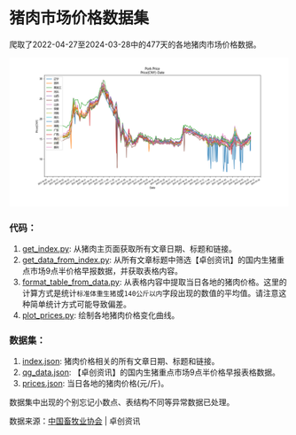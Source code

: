 # 猪肉市场价格数据集

爬取了2022-04-27至2024-03-28中的477天的各地猪肉市场价格数据。

![prices.png](prices.png)

### 代码：

1. [get_index.py](get_index.py): 从猪肉主页面获取所有文章日期、标题和链接。
2. [get_data_from_index.py](get_data_from_index.py): 从所有文章标题中筛选【卓创资讯】的国内生猪重点市场9点半价格早报数据，并获取表格内容。
3. [format_table_from_data.py](format_table_from_data.py): 从表格内容中提取当日各地的猪肉价格。这里的计算方式是统计`标准体重生猪`或`140公斤以内`字段出现的数值的平均值。请注意这种简单统计方式可能导致偏差。
4. [plot_prices.py](plot_prices.py): 绘制各地猪肉价格变化曲线。

### 数据集：

1. [index.json](index.json): 猪肉价格相关的所有文章日期、标题和链接。
2. [qg_data.json](qg_data.json): 【卓创资讯】的国内生猪重点市场9点半价格早报表格数据。
3. [prices.json](prices.json): 当日各地的猪肉价格(元/斤)。

数据集中出现的个别忘记小数点、表结构不同等异常数据已处理。

数据来源：[中国畜牧业协会](https://www.caaa.cn/) | 卓创资讯
